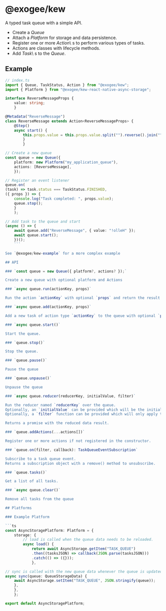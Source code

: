 # @exogee/kew

A typed task queue with a simple API.

- Create a _Queue_
- Attach a _Platform_ for storage and data persistence.
- Register one or more _Action_\ s to perform various types of tasks.
- Actions are classes with lifecycle methods.
- Add _Task_\ s to the _Queue_.

## Example

```ts
// index.ts
import { Queue, TaskStatus, Action } from "@exogee/kew";
import { Platform } from "@exogee/kew-react-native-async-storage";

interface ReverseMessageProps {
    value: string;
    }

@Metadata("ReverseMessage")
class ReverseMessage extends Action<ReverseMessageProps> {
    @Step()
    async start() {
        this.props.value = this.props.value.split("").reverse().join("");
        }
        }

// Create a new queue
const queue = new Queue({
    platform: new Platform("my_application_queue"),
    actions: [ReverseMessage],
    });

// Register an event listener
queue.on(
(task) => task.status === TaskStatus.FINISHED,
({ props }) => {
    console.log("Task completed: ", props.value);
    queue.stop();
    }
    );

// Add task to the queue and start
(async () => {
    await queue.add("ReverseMessage", { value: "!olleH" });
    await queue.start();
    })();
    ```

See `@exogee/kew-example` for a more complex example

## API

### `const queue = new Queue({ platform?, actions? });`

Create a new queue with optional platform and Actions

### `async queue.run(actionKey, props)`

Run the action `actionKey` with optional `props` and return the result immediately, without adding to the queue.

### `async queue.add(actionKey, props)`

Add a new task of action type `actionKey` to the queue with optional `props` - returns a unique task ID.

### `async queue.start()`

Start the queue.

### `queue.stop()`

Stop the queue.

### `queue.pause()`

Pause the queue

### `queue.unpause()`

Unpause the queue

### `async queue.reducer(reducerKey, initialValue, filter)`

Run the reducer named `reducerKey` over the queue.
Optionally, an `initialValue` can be provided which will be the initial value of the accumulator.
Optionally, a `filter` function can be provided which will only apply the reducer if the filter returns true for a task.

Returns a promise with the reduced data result.

### `queue.addActions(...actions[])`

Register one or more actions if not registered in the constructor.

### `queue.on(filter, callback): TaskQueueEventSubscription`

Subscribe to a task queue event.
Returns a subscription object with a remove() method to unsubscribe.

### `queue.tasks()`

Get a list of all tasks.

### `async queue.clear()`

Remove all tasks from the queue

## Platforms

### Example Platform

```ts
const AsyncStoragePlatform: Platform = {
    storage: {
        // load is called when the queue data needs to be reloaded.
        async load() {
            return await AsyncStorage.getItem("TASK_QUEUE")
            .then((tasksJSON) => callback(JSON.parse(tasksJSON)))
            .catch(() => ({}));
            },

// sync is called with the new queue data whenever the queue is updated.
async sync(queue: QueueStorageData) {
    await AsyncStorage.setItem("TASK_QUEUE", JSON.stringify(queue));
    },
    },
    };

export default AsyncStoragePlatform;
```
